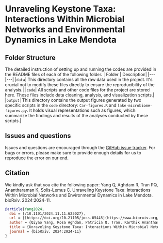 # Unraveling Keystone Taxa: Interactions Within Microbial Networks and Environmental Dynamics in Lake Mendota
## Folder Structure
The detailed instruction of setting up and running the codes are provided in the README files of each of the following folder.
| Folder | Description|
|---|---|
|`data`| This directory contains all the raw data used in the project. It's crucial not to modify these files directly to ensure the reproducibility of the analysis.|
|`code`| All scripts and other code files for the project are stored here. These files include data cleaning, analysis, and visualization scripts.|
|`output`| This directory contains the output figures generated by two specific scripts in the `code` directory: `Car-figures.R` and `lake-microbiome-figures.py`. It holds visual representations such as figures, which summarize the findings and results of the analyses conducted by these scripts.|

## Issues and questions
Issues and questions are encouraged through the [GitHub issue tracker](https://github.com/solislemuslab/lake-microbiome-data-analysis/issues). For bugs or errors, please make sure to provide enough details for us to reproduce the error on our end.

## Citation

We kindly ask that you cite the following paper:
Yang Q, Aghdam R, Tran PQ, Anantharaman K, Solis-Lemus C. Unraveling Keystone Taxa: Interactions Within Microbial Networks and Environmental Dynamics in Lake Mendota. bioRxiv. 2024:2024-11.
```bibtex
@article{Yang2024,
  doi = {/10.1101/2024.11.11.623027}, 
  url = {[https://doi.org/10.21105/joss.05448](https://www.biorxiv.org/content/10.1101/2024.11.11.623027v1.full.pdf)},
  author = {Qiyao Yang, Rosa Aghdam, Patricia Q. Tran, Karthik Anantharaman, and Claudia Solis-Lemus},
  title = {Unraveling Keystone Taxa: Interactions Within Microbial Networks and Environmental Dynamics in Lake Mendota},
  journal = {bioRxiv. 2024:2024-11} 
} 
```
